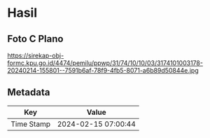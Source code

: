 # Hasil

## Foto C Plano

https://sirekap-obj-formc.kpu.go.id/4474/pemilu/ppwp/31/74/10/10/03/3174101003178-20240214-155801--7591b6af-78f9-4fb5-8071-a6b89d50844e.jpg


## Metadata

| Key        | Value               |
| ---------- | ------------------- |
| Time Stamp | 2024-02-15 07:00:44 |



